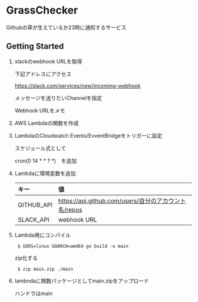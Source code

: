 # GrassChecker

Githubの草が生えているか23時に通知するサービス

## Getting Started

 1. slackのwebhook URLを取得
 
       下記アドレスにアクセス
    
       https://slack.com/services/new/incoming-webhook
    
       メッセージを送りたいChannelを指定
    
       Webhook URLをメモ
       
 2. AWS Lambdaの関数を作成
 
 3. LambdaのCloudwatch Events/EvventBridgeをトリガーに設定
 
       スケジュール式として
        
       cron(0 14 * * ? *)　を追加
   
 4. Lambdaに環境変数を追加
   
       | キー | 値 |
       |:----|:----|
      |GITHUB_API|https://api.github.com/users/自分のアカウント名/repos|
      |SLACK_API|webhook URL|
         
 5. Lambda用にコンパイル

         $ GOOS=linux GOARCH=amd64 go build -o main
 
       zip化する
         
         $ zip main.zip ./main
 
 6. lambndaに関数パッケージとしてmain.zipをアップロード
 
       ハンドラはmain
  